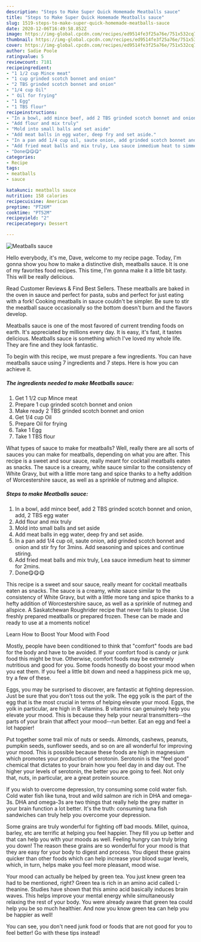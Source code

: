 ```yaml
---
description: "Steps to Make Super Quick Homemade Meatballs sauce"
title: "Steps to Make Super Quick Homemade Meatballs sauce"
slug: 1519-steps-to-make-super-quick-homemade-meatballs-sauce
date: 2020-12-06T16:49:58.852Z
image: https://img-global.cpcdn.com/recipes/ed9514fe3f25a76e/751x532cq70/meatballs-sauce-recipe-main-photo.jpg
thumbnail: https://img-global.cpcdn.com/recipes/ed9514fe3f25a76e/751x532cq70/meatballs-sauce-recipe-main-photo.jpg
cover: https://img-global.cpcdn.com/recipes/ed9514fe3f25a76e/751x532cq70/meatballs-sauce-recipe-main-photo.jpg
author: Sadie Poole
ratingvalue: 5
reviewcount: 7181
recipeingredient:
- "1 1/2 cup Mince meat"
- "1 cup grinded scotch bonnet and onion"
- "2 TBS grinded scotch bonnet and onion"
- "1/4 cup Oil"
- " Oil for frying"
- "1 Egg"
- "1 TBS flour"
recipeinstructions:
- "In a bowl, add mince beef, add 2 TBS grinded scotch bonnet and onion, add, 2 TBS egg water"
- "Add flour and mix truly"
- "Mold into small balls and set aside"
- "Add meat balls in egg water, deep fry and set aside."
- "In a pan add 1/4 cup oil, saute onion, add grinded scotch bonnet and onion and stir fry for 3mins. Add seasoning and spices and continue stiring."
- "Add fried meat balls and mix truly, Lea sauce inmedium heat to simmer for 2mins."
- "Done😋😋😋"
categories:
- Recipe
tags:
- meatballs
- sauce

katakunci: meatballs sauce 
nutrition: 158 calories
recipecuisine: American
preptime: "PT26M"
cooktime: "PT52M"
recipeyield: "2"
recipecategory: Dessert

---
```



![Meatballs sauce](https://img-global.cpcdn.com/recipes/ed9514fe3f25a76e/751x532cq70/meatballs-sauce-recipe-main-photo.jpg)

Hello everybody, it's me, Dave, welcome to my recipe page. Today, I'm gonna show you how to make a distinctive dish, meatballs sauce. It is one of my favorites food recipes. This time, I'm gonna make it a little bit tasty. This will be really delicious.

Read Customer Reviews &amp; Find Best Sellers. These meatballs are baked in the oven in sauce and perfect for pasta, subs and perfect for just eating with a fork! Cooking meatballs in sauce couldn&#39;t be simpler. Be sure to stir the meatball sauce occasionally so the bottom doesn&#39;t burn and the flavors develop.

Meatballs sauce is one of the most favored of current trending foods on earth. It's appreciated by millions every day. It is easy, it's fast, it tastes delicious. Meatballs sauce is something which I've loved my whole life. They are fine and they look fantastic.


To begin with this recipe, we must prepare a few ingredients. You can have meatballs sauce using 7 ingredients and 7 steps. Here is how you can achieve it.

<!--inarticleads1-->

##### The ingredients needed to make Meatballs sauce:

1. Get 1 1/2 cup Mince meat
1. Prepare 1 cup grinded scotch bonnet and onion
1. Make ready 2 TBS grinded scotch bonnet and onion
1. Get 1/4 cup Oil
1. Prepare  Oil for frying
1. Take 1 Egg
1. Take 1 TBS flour


What types of sauce to make for meatballs? Well, really there are all sorts of sauces you can make for meatballs, depending on what you are after. This recipe is a sweet and sour sauce, really meant for cocktail meatballs eaten as snacks. The sauce is a creamy, white sauce similar to the consistency of White Gravy, but with a little more tang and spice thanks to a hefty addition of Worcestershire sauce, as well as a sprinkle of nutmeg and allspice. 

<!--inarticleads2-->

##### Steps to make Meatballs sauce:

1. In a bowl, add mince beef, add 2 TBS grinded scotch bonnet and onion, add, 2 TBS egg water
1. Add flour and mix truly
1. Mold into small balls and set aside
1. Add meat balls in egg water, deep fry and set aside.
1. In a pan add 1/4 cup oil, saute onion, add grinded scotch bonnet and onion and stir fry for 3mins. Add seasoning and spices and continue stiring.
1. Add fried meat balls and mix truly, Lea sauce inmedium heat to simmer for 2mins.
1. Done😋😋😋


This recipe is a sweet and sour sauce, really meant for cocktail meatballs eaten as snacks. The sauce is a creamy, white sauce similar to the consistency of White Gravy, but with a little more tang and spice thanks to a hefty addition of Worcestershire sauce, as well as a sprinkle of nutmeg and allspice. A Saskatchewan Roughrider recipe that never fails to please. Use freshly prepared meatballs or prepared frozen. These can be made and ready to use at a moments notice! 

Learn How to Boost Your Mood with Food


Mostly, people have been conditioned to think that "comfort" foods are bad for the body and have to be avoided. If your comfort food is candy or junk food this might be true. Otherwise, comfort foods may be extremely nutritious and good for you. Some foods honestly do boost your mood when you eat them. If you feel a little bit down and need a happiness pick me up, try a few of these.

Eggs, you may be surprised to discover, are fantastic at fighting depression. Just be sure that you don't toss out the yolk. The egg yolk is the part of the egg that is the most crucial in terms of helping elevate your mood. Eggs, the yolk in particular, are high in B vitamins. B vitamins can genuinely help you elevate your mood. This is because they help your neural transmitters--the parts of your brain that affect your mood--run better. Eat an egg and feel a lot happier!

Put together some trail mix of nuts or seeds. Almonds, cashews, peanuts, pumpkin seeds, sunflower seeds, and so on are all wonderful for improving your mood. This is possible because these foods are high in magnesium which promotes your production of serotonin. Serotonin is the "feel good" chemical that dictates to your brain how you feel day in and day out. The higher your levels of serotonin, the better you are going to feel. Not only that, nuts, in particular, are a great protein source.

If you wish to overcome depression, try consuming some cold water fish. Cold water fish like tuna, trout and wild salmon are rich in DHA and omega-3s. DHA and omega-3s are two things that really help the grey matter in your brain function a lot better. It's the truth: consuming tuna fish sandwiches can truly help you overcome your depression. 

Some grains are truly wonderful for fighting off bad moods. Millet, quinoa, barley, etc are terrific at helping you feel happier. They fill you up better and that can help you with your moods as well. Feeling hungry can truly bring you down! The reason these grains are so wonderful for your mood is that they are easy for your body to digest and process. You digest these grains quicker than other foods which can help increase your blood sugar levels, which, in turn, helps make you feel more pleasant, mood wise.

Your mood can actually be helped by green tea. You just knew green tea had to be mentioned, right? Green tea is rich in an amino acid called L-theanine. Studies have shown that this amino acid basically induces brain waves. This helps improve your mental energy while simultaneously relaxing the rest of your body. You were already aware that green tea could help you be so much healthier. And now you know green tea can help you be happier as well!

You can see, you don't need junk food or foods that are not good for you to feel better! Go  with  these tips  instead!

